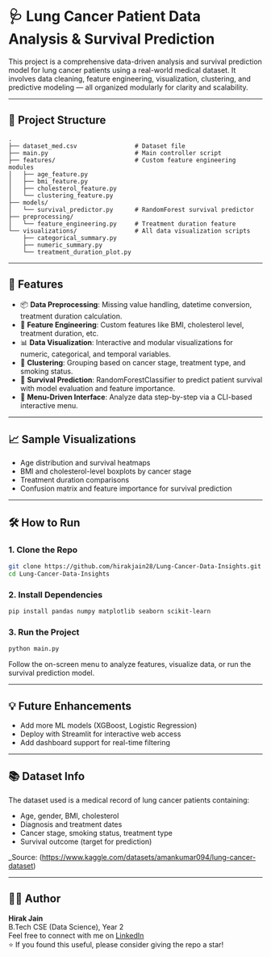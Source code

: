 
# 🩺 Lung Cancer Patient Data Analysis & Survival Prediction

This project is a comprehensive data-driven analysis and survival prediction model for lung cancer patients using a real-world medical dataset. It involves data cleaning, feature engineering, visualization, clustering, and predictive modeling — all organized modularly for clarity and scalability.

---

## 📁 Project Structure

```
.
├── dataset_med.csv                # Dataset file
├── main.py                        # Main controller script
├── features/                      # Custom feature engineering modules
│   ├── age_feature.py
│   ├── bmi_feature.py
│   ├── cholesterol_feature.py
│   └── clustering_feature.py
├── models/
│   └── survival_predictor.py      # RandomForest survival predictor
├── preprocessing/
│   └── feature_engineering.py     # Treatment duration feature
└── visualizations/                # All data visualization scripts
    ├── categorical_summary.py
    ├── numeric_summary.py
    └── treatment_duration_plot.py
```

---

## 🚀 Features

- 📦 **Data Preprocessing**: Missing value handling, datetime conversion, treatment duration calculation.
- 🔧 **Feature Engineering**: Custom features like BMI, cholesterol level, treatment duration, etc.
- 📊 **Data Visualization**: Interactive and modular visualizations for numeric, categorical, and temporal variables.
- 📌 **Clustering**: Grouping based on cancer stage, treatment type, and smoking status.
- 🧠 **Survival Prediction**: RandomForestClassifier to predict patient survival with model evaluation and feature importance.
- 🧭 **Menu-Driven Interface**: Analyze data step-by-step via a CLI-based interactive menu.

---

## 📈 Sample Visualizations

- Age distribution and survival heatmaps  
- BMI and cholesterol-level boxplots by cancer stage  
- Treatment duration comparisons  
- Confusion matrix and feature importance for survival prediction

---

## 🛠️ How to Run

### 1. Clone the Repo
```bash
git clone https://github.com/hirakjain28/Lung-Cancer-Data-Insights.git
cd Lung-Cancer-Data-Insights
```

### 2. Install Dependencies
```bash
pip install pandas numpy matplotlib seaborn scikit-learn
```

### 3. Run the Project
```bash
python main.py
```

Follow the on-screen menu to analyze features, visualize data, or run the survival prediction model.

---

## 💡 Future Enhancements

- Add more ML models (XGBoost, Logistic Regression)
- Deploy with Streamlit for interactive web access
- Add dashboard support for real-time filtering

---

## 📚 Dataset Info

The dataset used is a medical record of lung cancer patients containing:
- Age, gender, BMI, cholesterol
- Diagnosis and treatment dates
- Cancer stage, smoking status, treatment type
- Survival outcome (target for prediction)

_Source: (https://www.kaggle.com/datasets/amankumar094/lung-cancer-dataset)

---

## 👨‍💻 Author

**Hirak Jain**  
B.Tech CSE (Data Science), Year 2  
Feel free to connect with me on [LinkedIn](www.linkedin.com/in/hirak-jain-2954a228b)  
⭐ If you found this useful, please consider giving the repo a star!
